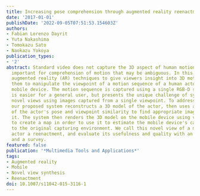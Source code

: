 ```yaml
---
title: Increasing pose comprehension through augmented reality reenactment
date: '2017-01-01'
publishDate: '2022-09-05T07:51:53.154603Z'
authors:
- Fabian Lorenzo Dayrit
- Yuta Nakashima
- Tomokazu Sato
- Naokazu Yokoya
publication_types:
- '2'
abstract: Standard video does not capture the 3D aspect of human motion, which is
  important for comprehension of motion that may be ambiguous. In this paper, we apply
  augmented reality (AR) techniques to give viewers insight into 3D motion by allowing
  them to manipulate the viewpoint of a motion sequence of a human actor using a handheld
  mobile device. The motion sequence is captured using a single RGB-D sensor, which
  is easier for a general user, but presents the unique challenge of synthesizing
  novel views using images captured from a single viewpoint. To address this challenge,
  our proposed system reconstructs a 3D model of the actor, then uses a combination
  of the actor's pose and viewpoint similarity to find appropriate images to texture
  it. The system then renders the 3D model on the mobile device using visual SLAM
  to create a map in order to use it to estimate the mobile device's camera pose relative
  to the original capturing environment. We call this novel view of a moving human
  actor a reenactment, and evaluate its usefulness and quality with an experiment
  and a survey.
featured: false
publication: '*Multimedia Tools and Applications*'
tags:
- Augmented reality
- Mobile
- Novel view synthesis
- Reenactment
doi: 10.1007/s11042-015-3116-1
---
```


